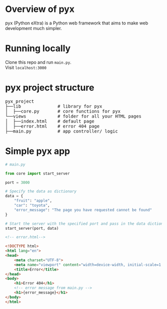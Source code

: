 # Overview of pyx
pyx (Python eXtra) is a Python web framework that aims to make web development much simpler.

# Running locally
Clone this repo and run <code>main.py</code>.<br/>
Visit <code>localhost:3000</code>

# pyx project structure
<pre>
pyx_project
├──lib              # library for pyx
│  ├──core.py       # core functions for pyx
└──views            # folder for all your HTML pages
│  ├──index.html    # default page
│  ├──error.html    # error 404 page
├──main.py          # app controller/ logic
</pre>

# Simple pyx app
```py
# main.py

from core import start_server

port = 3000

# Specify the data as dictionary
data = {
    "fruit": "apple",
    "car": "toyota",
    "error_message": "The page you have requested cannot be found"
}

# Start the server with the specified port and pass in the data dictionary
start_server(port, data)
```

```html
<!-- error.html-->

<!DOCTYPE html>
<html lang="en">
<head>
    <meta charset="UTF-8">
    <meta name="viewport" content="width=device-width, initial-scale=1.0">
    <title>Error</title>
</head>
<body>
    <h1>Error 404</h1>
    <!-- error message from main.py -->
    <h1>{error_message}</h1>
</body>
</html>
```
